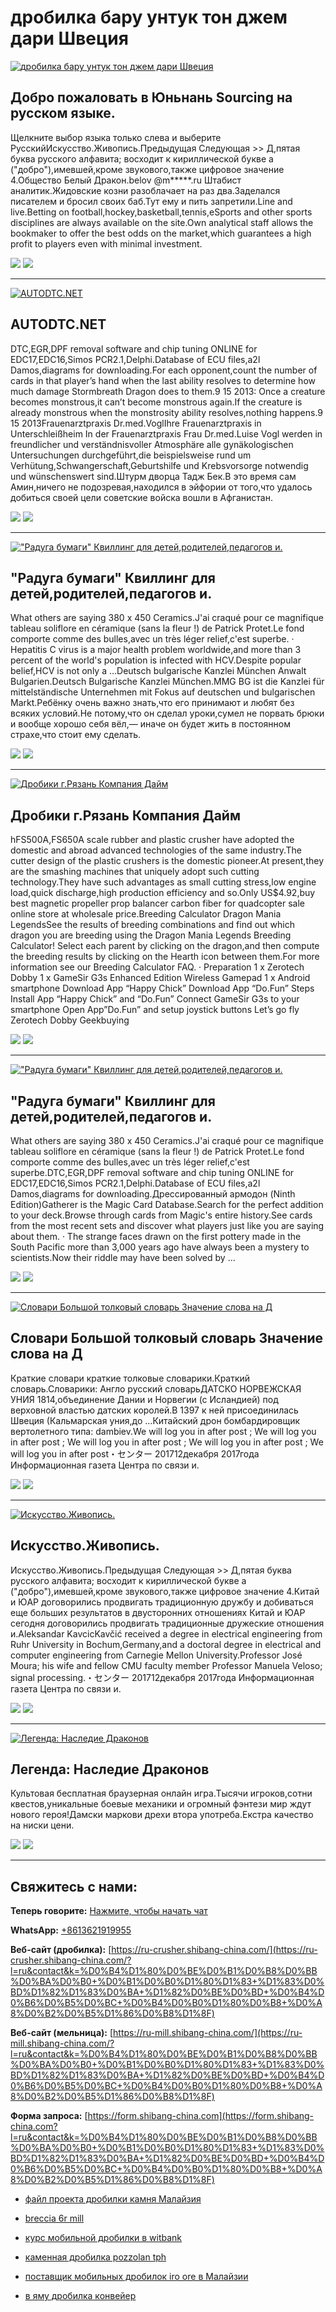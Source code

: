 # дробилка бару унтук тон джем дари Швеция

<a href="https://swt.shibang-china.com/?l=ru&img&k=%D0%B4%D1%80%D0%BE%D0%B1%D0%B8%D0%BB%D0%BA%D0%B0+%D0%B1%D0%B0%D1%80%D1%83+%D1%83%D0%BD%D1%82%D1%83%D0%BA+%D1%82%D0%BE%D0%BD+%D0%B4%D0%B6%D0%B5%D0%BC+%D0%B4%D0%B0%D1%80%D0%B8+%D0%A8%D0%B2%D0%B5%D1%86%D0%B8%D1%8F" target="_blank">![дробилка бару унтук тон джем дари Швеция](http://static.shibang-china.com/all-800x300/194.jpg)</a>

## Добро пожаловать в Юньнань Sourcing на русском языке.
Щелкните выбор языка только слева и выберите РусскийИскусство.Живопись.Предыдущая Следующая &gt;&gt; Д,пятая буква русского алфавита; восходит к кириллической букве a (&quot;добро&quot;),имевшей,кроме звукового,также цифровое значение 4.Общество Белый Дракон.belov @m*****.ru Штабист аналитик.Жидовские козни разоблачает на раз два.Заделался писателем и бросил своих баб.Тут ему и пить запретили.Line and live.Betting on football,hockey,basketball,tennis,eSports and other sports disciplines are always available on the site.Own analytical staff allows the bookmaker to offer the best odds on the market,which guarantees a high profit to players even with minimal investment.


<a href="https://whatsapp.shibangsoft.com/WhatsApp.php" target="_blank" title="WhatsApp">![](http://static.shibang-china.com/icon/whatsapp.png)</a> <a href="https://swt.shibang-china.com/?l=ru&icon&k=%D0%B4%D1%80%D0%BE%D0%B1%D0%B8%D0%BB%D0%BA%D0%B0+%D0%B1%D0%B0%D1%80%D1%83+%D1%83%D0%BD%D1%82%D1%83%D0%BA+%D1%82%D0%BE%D0%BD+%D0%B4%D0%B6%D0%B5%D0%BC+%D0%B4%D0%B0%D1%80%D0%B8+%D0%A8%D0%B2%D0%B5%D1%86%D0%B8%D1%8F" target="_blank">![](http://static.shibang-china.com/icon/chat-ru.png)</a>

---

<a href="https://swt.shibang-china.com/?l=ru&img&k=%D0%B4%D1%80%D0%BE%D0%B1%D0%B8%D0%BB%D0%BA%D0%B0+%D0%B1%D0%B0%D1%80%D1%83+%D1%83%D0%BD%D1%82%D1%83%D0%BA+%D1%82%D0%BE%D0%BD+%D0%B4%D0%B6%D0%B5%D0%BC+%D0%B4%D0%B0%D1%80%D0%B8+%D0%A8%D0%B2%D0%B5%D1%86%D0%B8%D1%8F" target="_blank">![AUTODTC.NET](http://static.shibang-china.com/all-800x300/245.jpg)</a>

## AUTODTC.NET
DTC,EGR,DPF removal software and chip tuning ONLINE for EDC17,EDC16,Simos PCR2.1,Delphi.Database of ECU files,a2l Damos,diagrams for downloading.For each opponent,count the number of cards in that player’s hand when the last ability resolves to determine how much damage Stormbreath Dragon does to them.9 15 2013: Once a creature becomes monstrous,it can’t become monstrous again.If the creature is already monstrous when the monstrosity ability resolves,nothing happens.9 15 2013Frauenarztpraxis Dr.med.VoglIhre Frauenarztpraxis in Unterschlei&#223;heim In der Frauenarztpraxis Frau Dr.med.Luise Vogl werden in freundlicher und verst&#228;ndnisvoller Atmosph&#228;re alle gyn&#228;kologischen Untersuchungen durchgef&#252;hrt,die beispielsweise rund um Verh&#252;tung,Schwangerschaft,Geburtshilfe und Krebsvorsorge notwendig und w&#252;nschenswert sind.Штурм дворца Тадж Бек.В это время сам Амин,ничего не подозревая,находился в эйфории от того,что удалось добиться своей цели советские войска вошли в Афганистан.


<a href="https://whatsapp.shibangsoft.com/WhatsApp.php" target="_blank" title="WhatsApp">![](http://static.shibang-china.com/icon/whatsapp.png)</a> <a href="https://swt.shibang-china.com/?l=ru&icon&k=%D0%B4%D1%80%D0%BE%D0%B1%D0%B8%D0%BB%D0%BA%D0%B0+%D0%B1%D0%B0%D1%80%D1%83+%D1%83%D0%BD%D1%82%D1%83%D0%BA+%D1%82%D0%BE%D0%BD+%D0%B4%D0%B6%D0%B5%D0%BC+%D0%B4%D0%B0%D1%80%D0%B8+%D0%A8%D0%B2%D0%B5%D1%86%D0%B8%D1%8F" target="_blank">![](http://static.shibang-china.com/icon/chat-ru.png)</a>

---

<a href="https://swt.shibang-china.com/?l=ru&img&k=%D0%B4%D1%80%D0%BE%D0%B1%D0%B8%D0%BB%D0%BA%D0%B0+%D0%B1%D0%B0%D1%80%D1%83+%D1%83%D0%BD%D1%82%D1%83%D0%BA+%D1%82%D0%BE%D0%BD+%D0%B4%D0%B6%D0%B5%D0%BC+%D0%B4%D0%B0%D1%80%D0%B8+%D0%A8%D0%B2%D0%B5%D1%86%D0%B8%D1%8F" target="_blank">![&quot;Радуга бумаги&quot; Квиллинг для детей,родителей,педагогов и.](http://static.shibang-china.com/all-800x300/256.jpg)</a>

## &quot;Радуга бумаги&quot; Квиллинг для детей,родителей,педагогов и.
What others are saying 380 x 450 Ceramics.J'ai craqu&#233; pour ce magnifique tableau soliflore en c&#233;ramique (sans la fleur !) de Patrick Protet.Le fond comporte comme des bulles,avec un tr&#232;s l&#233;ger relief,c'est superbe.&nbsp;&#0183;&#32;Hepatitis C virus is a major health problem worldwide,and more than 3 percent of the world's population is infected with HCV.Despite popular belief,HCV is not only a …Deutsch bulgarische Kanzlei M&#252;nchen Anwalt Bulgarien.Deutsch Bulgarische Kanzlei M&#252;nchen.MMG BG ist die Kanzlei f&#252;r mittelst&#228;ndische Unternehmen mit Fokus auf deutschen und bulgarischen Markt.Ребёнку очень важно знать,что его принимают и любят без всяких условий.Не потому,что он сделал уроки,сумел не порвать брюки и вообще хорошо себя вёл,— иначе он будет жить в постоянном страхе,что стоит ему сделать.


<a href="https://whatsapp.shibangsoft.com/WhatsApp.php" target="_blank" title="WhatsApp">![](http://static.shibang-china.com/icon/whatsapp.png)</a> <a href="https://swt.shibang-china.com/?l=ru&icon&k=%D0%B4%D1%80%D0%BE%D0%B1%D0%B8%D0%BB%D0%BA%D0%B0+%D0%B1%D0%B0%D1%80%D1%83+%D1%83%D0%BD%D1%82%D1%83%D0%BA+%D1%82%D0%BE%D0%BD+%D0%B4%D0%B6%D0%B5%D0%BC+%D0%B4%D0%B0%D1%80%D0%B8+%D0%A8%D0%B2%D0%B5%D1%86%D0%B8%D1%8F" target="_blank">![](http://static.shibang-china.com/icon/chat-ru.png)</a>

---

<a href="https://swt.shibang-china.com/?l=ru&img&k=%D0%B4%D1%80%D0%BE%D0%B1%D0%B8%D0%BB%D0%BA%D0%B0+%D0%B1%D0%B0%D1%80%D1%83+%D1%83%D0%BD%D1%82%D1%83%D0%BA+%D1%82%D0%BE%D0%BD+%D0%B4%D0%B6%D0%B5%D0%BC+%D0%B4%D0%B0%D1%80%D0%B8+%D0%A8%D0%B2%D0%B5%D1%86%D0%B8%D1%8F" target="_blank">![Дробики г.Рязань Компания Дайм](http://static.shibang-china.com/all-800x300/1426.jpg)</a>

## Дробики г.Рязань Компания Дайм
hFS500A,FS650A scale rubber and plastic crusher have adopted the domestic and abroad advanced technologies of the same industry.The cutter design of the plastic crushers is the domestic pioneer.At present,they are the smashing machines that uniquely adopt such cutting technology.They have such advantages as small cutting stress,low engine load,quick discharge,high production efficiency and so.Only US$4.92,buy best magnetic propeller prop balancer carbon fiber for quadcopter sale online store at wholesale price.Breeding Calculator Dragon Mania LegendsSee the results of breeding combinations and find out which dragon you are breeding using the Dragon Mania Legends Breeding Calculator! Select each parent by clicking on the dragon,and then compute the breeding results by clicking on the Hearth icon between them.For more information see our Breeding Calculator FAQ.&nbsp;&#0183;&#32;Preparation 1 x Zerotech Dobby 1 x GameSir G3s Enhanced Edition Wireless Gamepad 1 x Android smartphone Download App “Happy Chick” Download App “Do.Fun” Steps Install App “Happy Chick” and “Do.Fun” Connect GameSir G3s to your smartphone Open App”Do.Fun” and setup joystick buttons Let’s go fly Zerotech Dobby Geekbuying


<a href="https://whatsapp.shibangsoft.com/WhatsApp.php" target="_blank" title="WhatsApp">![](http://static.shibang-china.com/icon/whatsapp.png)</a> <a href="https://swt.shibang-china.com/?l=ru&icon&k=%D0%B4%D1%80%D0%BE%D0%B1%D0%B8%D0%BB%D0%BA%D0%B0+%D0%B1%D0%B0%D1%80%D1%83+%D1%83%D0%BD%D1%82%D1%83%D0%BA+%D1%82%D0%BE%D0%BD+%D0%B4%D0%B6%D0%B5%D0%BC+%D0%B4%D0%B0%D1%80%D0%B8+%D0%A8%D0%B2%D0%B5%D1%86%D0%B8%D1%8F" target="_blank">![](http://static.shibang-china.com/icon/chat-ru.png)</a>

---

<a href="https://swt.shibang-china.com/?l=ru&img&k=%D0%B4%D1%80%D0%BE%D0%B1%D0%B8%D0%BB%D0%BA%D0%B0+%D0%B1%D0%B0%D1%80%D1%83+%D1%83%D0%BD%D1%82%D1%83%D0%BA+%D1%82%D0%BE%D0%BD+%D0%B4%D0%B6%D0%B5%D0%BC+%D0%B4%D0%B0%D1%80%D0%B8+%D0%A8%D0%B2%D0%B5%D1%86%D0%B8%D1%8F" target="_blank">![&quot;Радуга бумаги&quot; Квиллинг для детей,родителей,педагогов и.](http://static.shibang-china.com/all-800x300/1197.jpg)</a>

## &quot;Радуга бумаги&quot; Квиллинг для детей,родителей,педагогов и.
What others are saying 380 x 450 Ceramics.J'ai craqu&#233; pour ce magnifique tableau soliflore en c&#233;ramique (sans la fleur !) de Patrick Protet.Le fond comporte comme des bulles,avec un tr&#232;s l&#233;ger relief,c'est superbe.DTC,EGR,DPF removal software and chip tuning ONLINE for EDC17,EDC16,Simos PCR2.1,Delphi.Database of ECU files,a2l Damos,diagrams for downloading.Дрессированный армодон (Ninth Edition)Gatherer is the Magic Card Database.Search for the perfect addition to your deck.Browse through cards from Magic's entire history.See cards from the most recent sets and discover what players just like you are saying about them.&nbsp;&#0183;&#32;The strange faces drawn on the first pottery made in the South Pacific more than 3,000 years ago have always been a mystery to scientists.Now their riddle may have been solved by …


<a href="https://whatsapp.shibangsoft.com/WhatsApp.php" target="_blank" title="WhatsApp">![](http://static.shibang-china.com/icon/whatsapp.png)</a> <a href="https://swt.shibang-china.com/?l=ru&icon&k=%D0%B4%D1%80%D0%BE%D0%B1%D0%B8%D0%BB%D0%BA%D0%B0+%D0%B1%D0%B0%D1%80%D1%83+%D1%83%D0%BD%D1%82%D1%83%D0%BA+%D1%82%D0%BE%D0%BD+%D0%B4%D0%B6%D0%B5%D0%BC+%D0%B4%D0%B0%D1%80%D0%B8+%D0%A8%D0%B2%D0%B5%D1%86%D0%B8%D1%8F" target="_blank">![](http://static.shibang-china.com/icon/chat-ru.png)</a>

---

<a href="https://swt.shibang-china.com/?l=ru&img&k=%D0%B4%D1%80%D0%BE%D0%B1%D0%B8%D0%BB%D0%BA%D0%B0+%D0%B1%D0%B0%D1%80%D1%83+%D1%83%D0%BD%D1%82%D1%83%D0%BA+%D1%82%D0%BE%D0%BD+%D0%B4%D0%B6%D0%B5%D0%BC+%D0%B4%D0%B0%D1%80%D0%B8+%D0%A8%D0%B2%D0%B5%D1%86%D0%B8%D1%8F" target="_blank">![Словари Большой толковый словарь Значение слова на Д](http://static.shibang-china.com/all-800x300/1176.jpg)</a>

## Словари Большой толковый словарь Значение слова на Д
Краткие словари краткие толковые словарики.Краткий словарь.Словарики: Англо русский словарьДАТСКО НОРВЕЖСКАЯ УНИЯ 1814,объединение Дании и Норвегии (с Исландией) под верховной властью датских королей.В 1397 к ней присоединилась Швеция (Кальмарская уния,до …Китайский дрон бомбардировщик вертолетного типа: dambiev.We will log you in after post ; We will log you in after post ; We will log you in after post ; We will log you in after post ; We will log you in after post・センター 201712декабря 2017года Информационная газета Центра по связи и.


<a href="https://whatsapp.shibangsoft.com/WhatsApp.php" target="_blank" title="WhatsApp">![](http://static.shibang-china.com/icon/whatsapp.png)</a> <a href="https://swt.shibang-china.com/?l=ru&icon&k=%D0%B4%D1%80%D0%BE%D0%B1%D0%B8%D0%BB%D0%BA%D0%B0+%D0%B1%D0%B0%D1%80%D1%83+%D1%83%D0%BD%D1%82%D1%83%D0%BA+%D1%82%D0%BE%D0%BD+%D0%B4%D0%B6%D0%B5%D0%BC+%D0%B4%D0%B0%D1%80%D0%B8+%D0%A8%D0%B2%D0%B5%D1%86%D0%B8%D1%8F" target="_blank">![](http://static.shibang-china.com/icon/chat-ru.png)</a>

---

<a href="https://swt.shibang-china.com/?l=ru&img&k=%D0%B4%D1%80%D0%BE%D0%B1%D0%B8%D0%BB%D0%BA%D0%B0+%D0%B1%D0%B0%D1%80%D1%83+%D1%83%D0%BD%D1%82%D1%83%D0%BA+%D1%82%D0%BE%D0%BD+%D0%B4%D0%B6%D0%B5%D0%BC+%D0%B4%D0%B0%D1%80%D0%B8+%D0%A8%D0%B2%D0%B5%D1%86%D0%B8%D1%8F" target="_blank">![Искусство.Живопись.](http://static.shibang-china.com/all-800x300/1150.jpg)</a>

## Искусство.Живопись.
Искусство.Живопись.Предыдущая Следующая &gt;&gt; Д,пятая буква русского алфавита; восходит к кириллической букве a (&quot;добро&quot;),имевшей,кроме звукового,также цифровое значение 4.Китай и ЮАР договорились продвигать традиционную дружбу и добиваться еще больших результатов в двусторонних отношениях Китай и ЮАР сегодня договорились продвигать традиционные дружеские отношения и.Aleksandar KavcicKavčić received a degree in electrical engineering from Ruhr University in Bochum,Germany,and a doctoral degree in electrical and computer engineering from Carnegie Mellon University.Professor Jos&#233; Moura; his wife and fellow CMU faculty member Professor Manuela Veloso; signal processing.・センター 201712декабря 2017года Информационная газета Центра по связи и.


<a href="https://whatsapp.shibangsoft.com/WhatsApp.php" target="_blank" title="WhatsApp">![](http://static.shibang-china.com/icon/whatsapp.png)</a> <a href="https://swt.shibang-china.com/?l=ru&icon&k=%D0%B4%D1%80%D0%BE%D0%B1%D0%B8%D0%BB%D0%BA%D0%B0+%D0%B1%D0%B0%D1%80%D1%83+%D1%83%D0%BD%D1%82%D1%83%D0%BA+%D1%82%D0%BE%D0%BD+%D0%B4%D0%B6%D0%B5%D0%BC+%D0%B4%D0%B0%D1%80%D0%B8+%D0%A8%D0%B2%D0%B5%D1%86%D0%B8%D1%8F" target="_blank">![](http://static.shibang-china.com/icon/chat-ru.png)</a>

---

<a href="https://swt.shibang-china.com/?l=ru&img&k=%D0%B4%D1%80%D0%BE%D0%B1%D0%B8%D0%BB%D0%BA%D0%B0+%D0%B1%D0%B0%D1%80%D1%83+%D1%83%D0%BD%D1%82%D1%83%D0%BA+%D1%82%D0%BE%D0%BD+%D0%B4%D0%B6%D0%B5%D0%BC+%D0%B4%D0%B0%D1%80%D0%B8+%D0%A8%D0%B2%D0%B5%D1%86%D0%B8%D1%8F" target="_blank">![Легенда: Наследие Драконов](http://static.shibang-china.com/all-800x300/160.jpg)</a>

## Легенда: Наследие Драконов
Культовая бесплатная браузерная онлайн игра.Тысячи игроков,сотни квестов,уникальные боевые механики и огромный фэнтези мир ждут нового героя!Дамски маркови дрехи втора употреба.Екстра качество на ниски цени.

<a href="https://whatsapp.shibangsoft.com/WhatsApp.php" target="_blank" title="WhatsApp">![](http://static.shibang-china.com/icon/whatsapp.png)</a> <a href="https://swt.shibang-china.com/?l=ru&icon&k=%D0%B4%D1%80%D0%BE%D0%B1%D0%B8%D0%BB%D0%BA%D0%B0+%D0%B1%D0%B0%D1%80%D1%83+%D1%83%D0%BD%D1%82%D1%83%D0%BA+%D1%82%D0%BE%D0%BD+%D0%B4%D0%B6%D0%B5%D0%BC+%D0%B4%D0%B0%D1%80%D0%B8+%D0%A8%D0%B2%D0%B5%D1%86%D0%B8%D1%8F" target="_blank">![](http://static.shibang-china.com/icon/chat-ru.png)</a>

---
## Свяжитесь с нами:

**Теперь говорите:** [Нажмите, чтобы начать чат](https://swt.shibang-china.com?l=ru&contact&k=%D0%B4%D1%80%D0%BE%D0%B1%D0%B8%D0%BB%D0%BA%D0%B0+%D0%B1%D0%B0%D1%80%D1%83+%D1%83%D0%BD%D1%82%D1%83%D0%BA+%D1%82%D0%BE%D0%BD+%D0%B4%D0%B6%D0%B5%D0%BC+%D0%B4%D0%B0%D1%80%D0%B8+%D0%A8%D0%B2%D0%B5%D1%86%D0%B8%D1%8F)

**WhatsApp:**  [+8613621919955](https://whatsapp.shibangsoft.com/WhatsApp.php)

**Веб-сайт (дробилка):** [https://ru-crusher.shibang-china.com/](https://ru-crusher.shibang-china.com/?l=ru&contact&k=%D0%B4%D1%80%D0%BE%D0%B1%D0%B8%D0%BB%D0%BA%D0%B0+%D0%B1%D0%B0%D1%80%D1%83+%D1%83%D0%BD%D1%82%D1%83%D0%BA+%D1%82%D0%BE%D0%BD+%D0%B4%D0%B6%D0%B5%D0%BC+%D0%B4%D0%B0%D1%80%D0%B8+%D0%A8%D0%B2%D0%B5%D1%86%D0%B8%D1%8F)

**Веб-сайт (мельница):** [https://ru-mill.shibang-china.com/](https://ru-mill.shibang-china.com/?l=ru&contact&k=%D0%B4%D1%80%D0%BE%D0%B1%D0%B8%D0%BB%D0%BA%D0%B0+%D0%B1%D0%B0%D1%80%D1%83+%D1%83%D0%BD%D1%82%D1%83%D0%BA+%D1%82%D0%BE%D0%BD+%D0%B4%D0%B6%D0%B5%D0%BC+%D0%B4%D0%B0%D1%80%D0%B8+%D0%A8%D0%B2%D0%B5%D1%86%D0%B8%D1%8F)

**Форма запроса:** [https://form.shibang-china.com](https://form.shibang-china.com?l=ru&contact&k=%D0%B4%D1%80%D0%BE%D0%B1%D0%B8%D0%BB%D0%BA%D0%B0+%D0%B1%D0%B0%D1%80%D1%83+%D1%83%D0%BD%D1%82%D1%83%D0%BA+%D1%82%D0%BE%D0%BD+%D0%B4%D0%B6%D0%B5%D0%BC+%D0%B4%D0%B0%D1%80%D0%B8+%D0%A8%D0%B2%D0%B5%D1%86%D0%B8%D1%8F)

* [файл проекта дробилки камня Малайзия](../132/%D1%84%D0%B0%D0%B9%D0%BB%20%D0%BF%D1%80%D0%BE%D0%B5%D0%BA%D1%82%D0%B0%20%D0%B4%D1%80%D0%BE%D0%B1%D0%B8%D0%BB%D0%BA%D0%B8%20%D0%BA%D0%B0%D0%BC%D0%BD%D1%8F%20%D0%9C%D0%B0%D0%BB%D0%B0%D0%B9%D0%B7%D0%B8%D1%8F.md)

* [breccia 6r mill](../132/breccia%206r%20mill.md)

* [курс мобильной дробилки в witbank](../135/%D0%BA%D1%83%D1%80%D1%81%20%D0%BC%D0%BE%D0%B1%D0%B8%D0%BB%D1%8C%D0%BD%D0%BE%D0%B9%20%D0%B4%D1%80%D0%BE%D0%B1%D0%B8%D0%BB%D0%BA%D0%B8%20%D0%B2%20witbank.md)

* [каменная дробилка pozzolan tph](../135/%D0%BA%D0%B0%D0%BC%D0%B5%D0%BD%D0%BD%D0%B0%D1%8F%20%D0%B4%D1%80%D0%BE%D0%B1%D0%B8%D0%BB%D0%BA%D0%B0%20pozzolan%20tph.md)

* [поставщик мобильных дробилок iro ore в Малайзии](../135/%D0%BF%D0%BE%D1%81%D1%82%D0%B0%D0%B2%D1%89%D0%B8%D0%BA%20%D0%BC%D0%BE%D0%B1%D0%B8%D0%BB%D1%8C%D0%BD%D1%8B%D1%85%20%D0%B4%D1%80%D0%BE%D0%B1%D0%B8%D0%BB%D0%BE%D0%BA%20iro%20ore%20%D0%B2%20%D0%9C%D0%B0%D0%BB%D0%B0%D0%B9%D0%B7%D0%B8%D0%B8.md)

* [в яму дробилка конвейер](../131/%D0%B2%20%D1%8F%D0%BC%D1%83%20%D0%B4%D1%80%D0%BE%D0%B1%D0%B8%D0%BB%D0%BA%D0%B0%20%D0%BA%D0%BE%D0%BD%D0%B2%D0%B5%D0%B9%D0%B5%D1%80.md)
